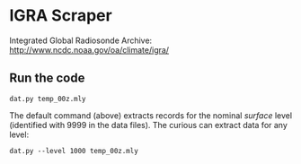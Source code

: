 IGRA Scraper
============

Integrated Global Radiosonde Archive:
http://www.ncdc.noaa.gov/oa/climate/igra/

## Run the code

```
dat.py temp_00z.mly
```

The default command (above) extracts records for the nominal *surface*
level (identified with 9999 in the data files).  The curious can
extract data for any level:

```
dat.py --level 1000 temp_00z.mly
```
